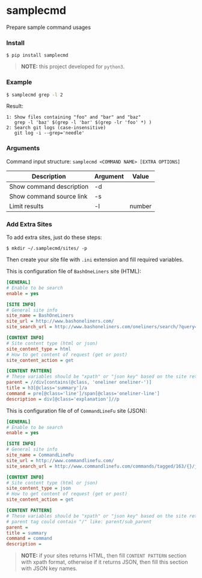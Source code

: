 # samplecmd
Prepare sample command usages

### Install

```shell
$ pip install samplecmd
```

> **NOTE:** this project developed for `python3`.

### Example

```bash
$ samplecmd grep -l 2
```

Result:

```
1: Show files containing "foo" and "bar" and "baz"
   grep -l 'baz' $(grep -l 'bar' $(grep -lr 'foo' *) )
2: Search git logs (case-insensitive)
   git log -i --grep='needle'
```

### Arguments

Command input structure: `samplecmd <COMMAND NAME> [EXTRA OPTIONS]`

| Description              | Argument | Value  |
| ------------------------ | -------- | ------ |
| Show command description | -d       |        |
| Show command source link | -s       |        |
| Limit results            | -l       | number |

### Add Extra Sites
To add extra sites, just do these steps:

```shell
$ mkdir ~/.samplecmd/sites/ -p
```

Then create your site file with `.ini` extension and fill required variables.

This is configuration file of `BashOneLiners` site (HTML):

```ini
[GENERAL]
# Enable to be search
enable = yes

[SITE INFO]
# General site info
site_name = BashOneLiners
site_url = http://www.bashoneliners.com/
site_search_url = http://www.bashoneliners.com/oneliners/search/?query={}

[CONTENT INFO]
# Site content type (html or json)
site_content_type = html
# How to get content of request (get or post)
site_content_action = get

[CONTENT PATTERN]
# These variables should be "xpath" or "json key" based on the site returned content
parent = //div[contains(@class, 'oneliner oneliner-')]
title = h3[@class='summary']/a
command = pre[@class='line']/span[@class='oneliner-line']
description = div[@class='explanation']//p
```

This is configuration file of of `CommandLineFu` site (JSON):

```ini
[GENERAL]
# Enable to be search
enable = yes

[SITE INFO]
# General site info
site_name = CommandLineFu
site_url = http://www.commandlinefu.com/
site_search_url = http://www.commandlinefu.com/commands/tagged/163/{}/json

[CONTENT INFO]
# Site content type (html or json)
site_content_type = json
# How to get content of request (get or post)
site_content_action = get

[CONTENT PATTERN]
# These variables should be "xpath" or "json key" based on the site returned content
# parent tag could contain "/" like: parent/sub_parent
parent =
title = summary
command = command
description =
```

> **NOTE:** if your sites returns HTML, then fill `CONTENT PATTERN` section with xpath format, otherwise if it returns JSON, then fill this section with JSON key names.